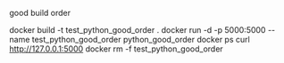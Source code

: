 good build order

docker build -t test_python_good_order .
docker run -d -p 5000:5000 --name test_python_good_order python_good_order
docker ps
curl http://127.0.0.1:5000 
docker rm -f test_python_good_order